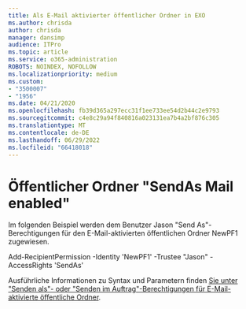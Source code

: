 ```yaml
---
title: Als E-Mail aktivierter öffentlicher Ordner in EXO
ms.author: chrisda
author: chrisda
manager: dansimp
audience: ITPro
ms.topic: article
ms.service: o365-administration
ROBOTS: NOINDEX, NOFOLLOW
ms.localizationpriority: medium
ms.custom:
- "3500007"
- "1956"
ms.date: 04/21/2020
ms.openlocfilehash: fb39d365a297ecc31f1ee733ee54d2b44c2e9793
ms.sourcegitcommit: c4e8c29a94f840816a023131ea7b4a2bf876c305
ms.translationtype: MT
ms.contentlocale: de-DE
ms.lasthandoff: 06/29/2022
ms.locfileid: "66418018"
---
```

# <a name="sendas-mail-enabled-public-folder"></a>Öffentlicher Ordner "SendAs Mail enabled"

Im folgenden Beispiel werden dem Benutzer Jason "Send As"-Berechtigungen für den E-Mail-aktivierten öffentlichen Ordner NewPF1 zugewiesen.

Add-RecipientPermission -Identity 'NewPF1' -Trustee "Jason" -AccessRights 'SendAs'

Ausführliche Informationen zu Syntax und Parametern finden [Sie unter "Senden als"- oder "Senden im Auftrag"-Berechtigungen für E-Mail-aktivierte öffentliche Ordner](https://docs.microsoft.com/exchange/collaboration-exo/public-folders/assign-permissions-mail-enabled-pfs).

